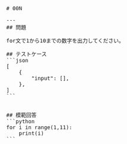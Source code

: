 <pre>
# 00N

---
## 問題

for文で1から10までの数字を出力してください。

## テストケース
```json
[
	{
		"input": [],
  	},
]
```


## 模範回答
```python
for i in range(1,11):
	print(i)
```
</pre>
